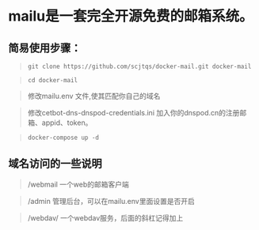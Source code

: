 # mailu是一套完全开源免费的邮箱系统。

## 简易使用步骤：

> `git clone https://github.com/scjtqs/docker-mail.git docker-mail`

> `cd docker-mail`

> 修改mailu.env 文件,使其匹配你自己的域名

> 修改cetbot-dns-dnspod-credentials.ini 加入你的dnspod.cn的注册邮箱、appid、token。


> `docker-compose up -d`

## 域名访问的一些说明

> /webmail 一个web的邮箱客户端

> /admin 管理后台，可以在mailu.env里面设置是否开启

> /webdav/ 一个webdav服务，后面的斜杠记得加上

